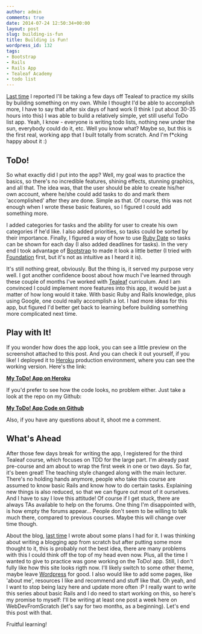 ```yaml
---
author: admin
comments: true
date: 2014-07-24 12:50:34+00:00
layout: post
slug: building-is-fun
title: Building is Fun!
wordpress_id: 132
tags:
- Bootstrap
- Rails
- Rails App
- Tealeaf Academy
- todo list
---
```


[Last time](http://www.webdeveloperfromscratch.com/blog/tealeaf-progress-check-no-3-course-2-done/) I reported I'll be taking a few days off Tealeaf to practice my skills by building something on my own. While I thought I'd be able to accomplish more, I have to say that after six days of hard work (I think I put about 30-35 hours into this) I was able to build a relatively simple, yet still useful ToDo list app. Yeah, I know - everyone is writing todo lists, nothing new under the sun, everybody could do it, etc. Well you know what? Maybe so, but this is the first real, working app that I built totally from scratch. And I'm f*cking happy about it :)



## ToDo!



So what exactly did I put into the app? Well, my goal was to practice the basics, so there's no incredible features, shining effects, stunning graphics, and all that. The idea was, that the user should be able to create his/her own account, where he/she could add tasks to do and mark them 'accomplished' after they are done. Simple as that. Of course, this was not enough when I wrote these basic features, so I figured I could add something more.

I added categories for tasks and the ability for user to create his own categories if he'd like. I also added priorities, so tasks could be sorted by their importance. Finally, I figured a way of how to use [Ruby Date](http://ruby-doc.org/stdlib-2.1.2/libdoc/date/rdoc/Date.html) so tasks can be shown for each day (I also added deadlines for tasks). In the very end I took advantage of [Bootstrap](http://getbootstrap.com/) to made it look a little better (I tried with [Foundation](http://foundation.zurb.com/) first, but it's not as intuitive as I heard it is).

It's still nothing great, obviously. But the thing is, it served my purpose very well. I got another confidence boost about how much I've learned through these couple of months I've worked with [Tealeaf](http://www.gotealeaf.com) curriculum. And I am convinced I could implement more features into this app, it would be just a matter of how long would it take. With basic Ruby and Rails knowledge, plus using Google, one could really accomplish a lot. I had more ideas for this app, but figured I'd better get back to learning before building something more complicated next time.



## Play with It!



If you wonder how does the app look, you can see a little preview on the screenshot attached to this post. And you can check it out yourself, if you like! I deployed it to [Heroku](http://herokuapp.com/) production environment, where you can see the working version. Here's the link:

**[My ToDo! App on Heroku](http://intense-reaches-6598.herokuapp.com/)**

If you'd prefer to see how the code looks, no problem either. Just take a look at the repo on my Github:

**[My ToDo! App Code on Github](https://github.com/WebDevFromScratch/todo-app)**

Also, if you have any questions about it, shoot me a comment.



## What's Ahead



After those few days break for writing the app, I registered for the third Tealeaf course, which focuses on TDD for the large part. I'm already past pre-course and am about to wrap the first week in one or two days. So far, it's been great! The teaching style changed along with the main lecturer. There's no holding hands anymore, people who take this course are assumed to know basic Rails and know how to do certain tasks. Explaining new things is also reduced, so that we can figure out most of it ourselves. And I have to say I love this attitude! Of course if I get stuck, there are always TAs available to help on the forums. One thing I'm disappointed with, is how empty the forums appear... People don't seem to be willing to talk much there, compared to previous courses. Maybe this will change over time though.

About the blog, [last time](http://www.webdeveloperfromscratch.com/blog/tealeaf-progress-check-no-3-course-2-done/) I wrote about some plans I had for it. I was thinking about writing a blogging app from scratch but after putting some more thought to it, this is probably not the best idea, there are many problems with this I could think off the top of my head even now. Plus, all the time I wanted to give to practice was gone working on the ToDo! app. Still, I don't fully like how this site looks rigth now. I'll likely switch to some other theme, maybe leave [Wordpress](https://wordpress.com/) for good. I also would like to add some pages, like 'about me', resources I like and recommend and stuff like that. Oh yeah, and I want to stop being lazy here and update more often :P I really want to write this series about basic Rails and I do need to start working on this, so here's my promise to myself: I'll be writing at least one post a week here on WebDevFromScratch (let's say for two months, as a beginning). Let's end this post with that.

Fruitful learning!
